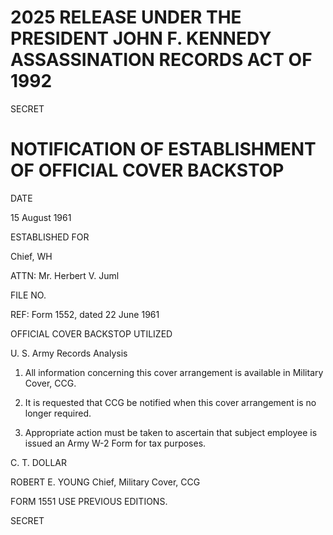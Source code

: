 # 2025 RELEASE UNDER THE PRESIDENT JOHN F. KENNEDY ASSASSINATION RECORDS ACT OF 1992

SECRET

# NOTIFICATION OF ESTABLISHMENT OF OFFICIAL COVER BACKSTOP

DATE

15 August 1961

ESTABLISHED FOR

Chief, WH

ATTN: Mr. Herbert V. Juml

FILE NO.

REF: Form 1552, dated 22 June 1961

OFFICIAL COVER BACKSTOP UTILIZED

U. S. Army Records Analysis

1. All information concerning this cover arrangement is available in Military Cover, CCG.

2. It is requested that CCG be notified when this cover arrangement is no longer required.

3. Appropriate action must be taken to ascertain that subject employee is issued an Army W-2 Form for tax purposes.

C. T. DOLLAR

ROBERT E. YOUNG
Chief, Military Cover, CCG

FORM 1551 USE PREVIOUS EDITIONS.

SECRET
